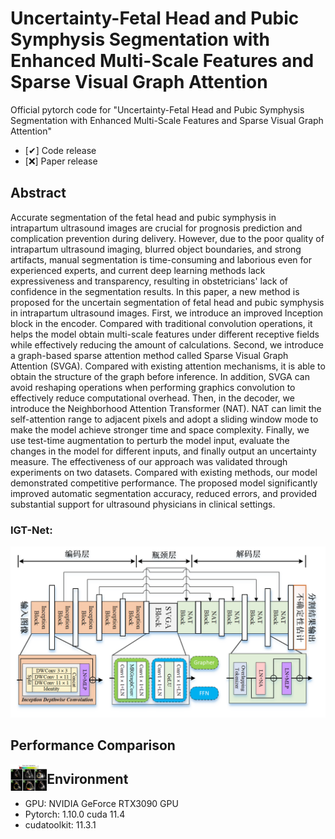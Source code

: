 # Uncertainty-Fetal Head and Pubic Symphysis Segmentation with Enhanced Multi-Scale Features and Sparse Visual Graph Attention

Official pytorch code for "Uncertainty-Fetal Head and Pubic Symphysis Segmentation with Enhanced Multi-Scale Features and Sparse Visual Graph Attention"

- [✔] Code release
- [❌] Paper release

## Abstract
Accurate segmentation of the fetal head and pubic symphysis in intrapartum ultrasound images are crucial for prognosis prediction and complication prevention during delivery. However, due to the poor quality of intrapartum ultrasound imaging, blurred object boundaries, and strong artifacts, manual segmentation is time-consuming and laborious even for experienced experts, and current deep learning methods lack expressiveness and transparency, resulting in obstetricians' lack of confidence in the segmentation results. In this paper, a new method is proposed for the uncertain segmentation of fetal head and pubic symphysis in intrapartum ultrasound images. First, we introduce an improved Inception block in the encoder. Compared with traditional convolution operations, it helps the model obtain multi-scale features under different receptive fields while effectively reducing the amount of calculations. Second, we introduce a graph-based sparse attention method called Sparse Visual Graph Attention (SVGA). Compared with existing attention mechanisms, it is able to obtain the structure of the graph before inference. In addition, SVGA can avoid reshaping operations when performing graphics convolution to effectively reduce computational overhead. Then, in the decoder, we introduce the Neighborhood Attention Transformer (NAT). NAT can limit the self-attention range to adjacent pixels and adopt a sliding window mode to make the model achieve stronger time and space complexity. Finally, we use test-time augmentation to perturb the model input, evaluate the changes in the model for different inputs, and finally output an uncertainty measure. The effectiveness of our approach was validated through experiments on two datasets. Compared with existing methods, our model demonstrated competitive performance. The proposed model significantly improved automatic segmentation accuracy, reduced errors, and provided substantial support for ultrasound physicians in clinical settings.

### IGT-Net:

![framework](imgs/IGT-Net.png)

## Performance Comparison

<img src="imgs/performance.png" title="preformance" style="zoom:8%;" align="left"/>


## Environment

- GPU: NVIDIA GeForce RTX3090 GPU
- Pytorch: 1.10.0 cuda 11.4
- cudatoolkit: 11.3.1



